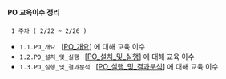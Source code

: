 #### PO 교육이수 정리 

     1 주차 ( 2/22 ~ 2/26 )
+ ```1.1.PO_개요 ``` [[PO_개요]] 에 대해 교육 이수
+ ```1.2.PO_설치_및_실행 ``` [[PO_설치_및_실행]]  에 대해 교육 이수
+ ```1.3.PO_실행_및_결과분석 ``` [[PO_실행_및_결과분석]]  에 대해 교육 이수

[PO_개요]: /1week/1.1.PO_개요.md
[PO_설치_및_실행]: /1week/1.2.PO_설치_및_실행.md
[PO_실행_및_결과분석]: /1week/1.3.PO_실행_및_결과분석.md